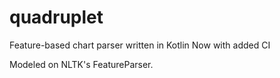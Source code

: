 # quadruplet
Feature-based chart parser written in Kotlin
Now with added CI


Modeled on NLTK's FeatureParser.





<!--
<template id="todos">
    <div>
        <h1>{{name}}</h1>
        <form method="post" action="/msg">
            <input name="text" v-model="msg" style="width: 500px;" @keyup.enter="show">
        </form>


        <div class="parses" style="width: 500px">

        <ul class="edges"  style="width: 500px">
            <li v-for="edge in edges">
                {{edge.start}}-{{edge.label}}-{{edge.end}} <br/>
            </li>
        </ul>
        <p></p>
          <table>
              <tr>
                <td class="word" v-for="word in words">{{word.label}}

                    <span style="font-size: 0.8em; font-weight: bold; line-height: 1; border-radius: 0.35em; text-transform: uppercase; vertical-align: middle; margin-left: 0.5rem">PERSON</span>

                </td>
              </tr>
          </table>

        </div>
    </div>
</template>
<script>

        var p = Vue.component("todos", {

        template: "#todos",
        data: () => ({
            msg: "I want an umbrella",
            edges: [],
            name: "Rich NLP",

        }),
       });
</script>
<style>
    .word {
            color: blue;
            background-color: white;
            border: 1px dotted blue;
            }

</style>
